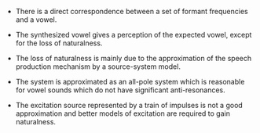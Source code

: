 - There is a direct correspondence between a set of formant frequencies and a vowel.

- The synthesized vowel gives a perception of the expected vowel, except for the loss of naturalness.

- The loss of naturalness is mainly due to the approximation of the speech production mechanism by a source-system model.

- The system is approximated as an all-pole system which is reasonable for vowel sounds which do not have significant anti-resonances.

- The excitation source represented by a train of impulses is not a good approximation and better models of excitation are required to gain naturalness.

